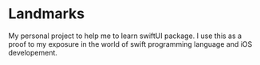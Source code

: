 # Landmarks
My personal project to help me to learn swiftUI package. I use this as a proof to my exposure in the world of swift programming language and iOS developement.
